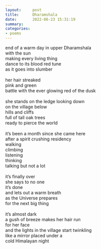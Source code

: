 ```yaml
---
layout:     post
title:      Dharamshala
date:       2022-06-23 15:31:19
summary:    
categories:
- poems
---
```


end of a warm day in upper Dharamshala\
with the sun\
making every living thing\
dance to its blood red tune\
as it goes into slumber\
\
her hair streaked\
pink and green\
battle with the ever glowing red of the dusk\
\
she stands on the ledge looking down\
on the village below\
hills and cliffs\
full of tall oak trees\
ready to pierce the world\
\
it’s been a month since she came here\
after a spirit crushing residency\
walking\
climbing\
listening\
thinking\
talking but not a lot\
\
it’s finally over\
she says to no one\
it’s done\
and lets out a warm breath\
as the Universe prepares\
for the next big thing\
\
it’s almost dark\
a gush of breeze makes her hair run\
for her face\
and the lights in the village start twinkling\
like a mirror placed under a\
cold Himalayan night
